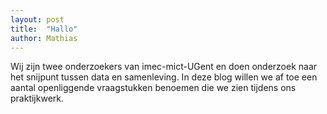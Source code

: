 ```yaml
---
layout: post
title:  "Hallo"
author: Mathias
---
```

Wij zijn twee onderzoekers van imec-mict-UGent en doen onderzoek naar het snijpunt tussen data en samenleving. In deze blog willen we af toe een aantal openliggende vraagstukken benoemen die we zien tijdens ons praktijkwerk.
